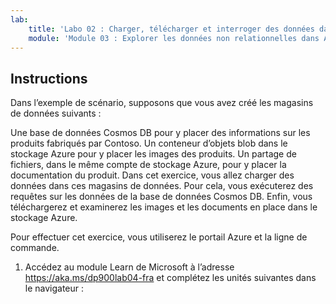 ```yaml
---
lab:
    title: 'Labo 02 : Charger, télécharger et interroger des données dans un magasin de données non relationnel'
    module: 'Module 03 : Explorer les données non relationnelles dans Azure'
---
```


## Instructions
Dans l’exemple de scénario, supposons que vous avez créé les magasins de données suivants :

Une base de données Cosmos DB pour y placer des informations sur les produits fabriqués par Contoso.
Un conteneur d’objets blob dans le stockage Azure pour y placer les images des produits.
Un partage de fichiers, dans le même compte de stockage Azure, pour y placer la documentation du produit.
Dans cet exercice, vous allez charger des données dans ces magasins de données. Pour cela, vous exécuterez des requêtes sur les données de la base de données Cosmos DB. Enfin, vous téléchargerez et examinerez les images et les documents en place dans le stockage Azure.

Pour effectuer cet exercice, vous utiliserez le portail Azure et la ligne de commande.

1.	Accédez au module Learn de Microsoft à l’adresse https://aka.ms/dp900lab04-fra et complétez les unités suivantes dans le navigateur : 
